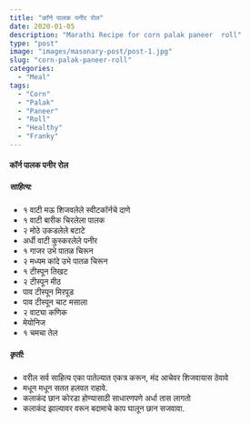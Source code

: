 ```yaml
---
title: "कॉर्न पालक पनीर रोल"
date: 2020-01-05
description: "Marathi Recipe for corn palak paneer  roll"
type: "post"
image: "images/masonary-post/post-1.jpg"
slug: "corn-palak-paneer-roll"
categories: 
  - "Meal"
tags:
  - "Corn"
  - "Palak"
  - "Paneer"
  - "Roll"
  - "Healthy"
  - "Franky"
---
```


#### कॉर्न पालक पनीर रोल



##### साहित्य:
- १ वाटी मऊ शिजवलेले स्वीटकॉर्नचे दाणे 
- १ वाटी बारीक चिरलेला पालक 
- २ मोठे उकडलेले बटाटे 
- अर्धी वाटी कुस्करलेले पनीर 
- १ गाजर उभे पातळ चिरून 
- २ मध्यम कांदे उभे पातळ चिरून 
- १ टीस्पून तिखट 
- २ टीस्पून मीठ 
- पाव टीस्पून मिरपूड 
- पाव टीस्पून चाट मसाला 
- २ वाट्या कणिक 
- मेयोनिज 
- १ चमचा तेल 

##### कृती: 


- वरील सर्व साहित्य एका पातेल्यात एकत्र करून, मंद आचेवर शिजवायास ठेवावे 
- मधून मधून सतत हलवत राहावे.
- कलाकंद छान कोरडा होण्यासाठी साधारणपणे अर्धा तास लागतो 
- कलाकंद झाल्यावर वरून बदामाचे काप घालून छान सजवावा. 

